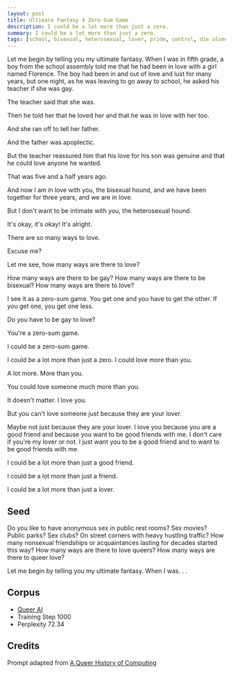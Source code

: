 ```yaml
---
layout: post
title: Ultimate Fantasy 4 Zero-Sum Game
description: I could be a lot more than just a zero.
summary: I could be a lot more than just a zero.
tags: [school, bisexual, heterosexual, lover, pride, control, die alone, GPT-2, RunwayML, queer]
---
```


Let me begin by telling you my ultimate fantasy. When I was in fifth grade, a boy from the school assembly told me that he had been in love with a girl named Florence. The boy had been in and out of love and lust for many years, but one night, as he was leaving to go away to school, he asked his teacher if she was gay.

The teacher said that she was.

Then he told her that he loved her and that he was in love with her too.

And she ran off to tell her father.

And the father was apoplectic.

But the teacher reassured him that his love for his son was genuine and that he could love anyone he wanted.

That was five and a half years ago.

And now I am in love with you, the bisexual hound, and we have been together for three years, and we are in love.

But I don't want to be intimate with you, the heterosexual hound.

It's okay, it's okay! It's alright.

There are so many ways to love.

Excuse me?

Let me see, how many ways are there to love?

How many ways are there to be gay? How many ways are there to be bisexual? How many ways are there to love?

I see it as a zero-sum game. You get one and you have to get the other. If you get one, you get one less.

Do you have to be gay to love?

You're a zero-sum game.

I could be a zero-sum game.

I could be a lot more than just a zero. I could love more than you.

A lot more. More than you.

You could love someone much more than you.

It doesn't matter. I love you.

But you can't love someone just because they are your lover.

Maybe not just because they are your lover. I love you because you are a good friend and because you want to be good friends with me. I don't care if you're my lover or not. I just want you to be a good friend and to want to be good friends with me.

I could be a lot more than just a good friend.

I could be a lot more than just a friend.

I could be a lot more than just a lover.


## Seed

Do you like to have anonymous sex in public rest rooms? Sex movies? Public parks? Sex clubs? On street corners with heavy hustling traffic? How many nonsexual friendships or acquaintances lasting for decades started this way? How many ways are there to love queers? How many ways are there to queer love?

Let me begin by telling you my ultimate fantasy. When I was. . .

## Corpus

- [Queer AI](/queerai)
- Training Step 1000
- Perplexity 72.34

## Credits

Prompt adapted from [A Queer History of Computing](https://rhizome.org/editorial/2013/feb/19/queer-computing-1/)
